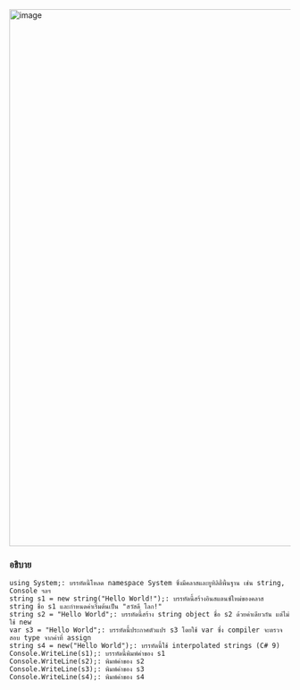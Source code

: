 <img width="960" alt="image" src="https://github.com/Phetteepop/03376836-OOP-2566-Lab-03/assets/144197367/d5babe38-667c-42fa-9a3e-5cb1e5b3c52c">

### อธิบาย ###

```
using System;: บรรทัดนี้โหลด namespace System ซึ่งมีคลาสและยูทิลิตี้พื้นฐาน เช่น string, Console ฯลฯ
string s1 = new string("Hello World!");: บรรทัดนี้สร้างอินสแตนซ์ใหม่ของคลาส string ชื่อ s1 และกำหนดค่าเริ่มต้นเป็น "สวัสดี โลก!"
string s2 = "Hello World";: บรรทัดนี้สร้าง string object ชื่อ s2 ด้วยค่าเดียวกัน แต่ไม่ใช้ new
var s3 = "Hello World";: บรรทัดนี้ประกาศตัวแปร s3 โดยใช้ var ซึ่ง compiler จะตรวจสอบ type จากค่าที่ assign
string s4 = new("Hello World");: บรรทัดนี้ใช้ interpolated strings (C# 9)
Console.WriteLine(s1);: บรรทัดนี้พิมพ์ค่าของ s1
Console.WriteLine(s2);: พิมพ์ค่าของ s2
Console.WriteLine(s3);: พิมพ์ค่าของ s3
Console.WriteLine(s4);: พิมพ์ค่าของ s4
```
